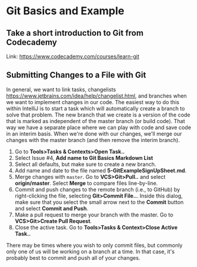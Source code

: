 # Git Basics and Example

## Take a short introduction to Git from Codecademy
Link: https://www.codecademy.com/courses/learn-git

## Submitting Changes to a File with Git
In general, we want to link tasks, changelists https://www.jetbrains.com/idea/help/changelist.html, and branches when we want to implement changes in our code.  The easiest way to do this within IntelliJ is to start a task which will automatically create a branch to solve that problem.  The new branch that we create is a version of the code that is marked as independent of the master branch (or build code).  That way we have a separate place where we can play with code and save code in an interim basis.  When we're done with our changes, we'll merge our changes with the master branch (and then remove the interim branch).
  1. Go to **Tools>Tasks & Contexts>Open Task..**
  2. Select Issue #4, **Add name to Git Basics Markdown List**
  3. Select all defaults, but make sure to create a new branch.
  4. Add name and date to the file named **5-GitExampleSignUpSheet.md**.
  5. Merge changes with `master`.  Go to **VCS>Git>Pull..** and select **origin/master**.  Select **Merge** to compare files line-by-line.
  6. Commit and push changes to the remote branch (i.e., to GitHub) by right-clicking the file, selecting **Git>Commit File..**. Inside this dialog, make sure that you select the small arrow next to the **Commit** button and select **Commit and Push**.
  7. Make a pull request to merge your branch with the master. Go to **VCS>Git>Create Pull Request**.
  8. Close the active task. Go to **Tools>Tasks & Context>Close Active Task..**

There may be times where you wish to only commit files, but commonly only one of us will be working on a branch at a time.  In that case, it's probably best to commit and push all of your changes.

